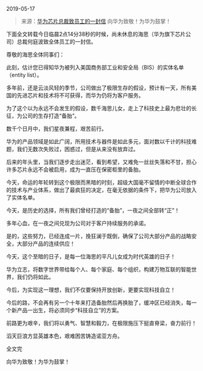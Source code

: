 2019-05-17

> 来源：[华为芯片总裁致员工的一封信](http://mp.weixin.qq.com/s?__biz=MzU3NDc5Nzc0NQ==&mid=2247484605&idx=1&sn=8d58740a889662d232b1d470fde193be&chksm=fd2da663ca5a2f7553d5808ab6f0595269aae066b3745e66fa576c28b1c68b34b887da02be7d&scene=27#wechat_redirect)
> 向华为致敬！为华为鼓掌！

下面全文转载今日临晨2点14分38秒的时候，尚未休息的海思（华为旗下芯片公司）总裁何庭波致全体员工的一封信。

  

尊敬的海思全体同事们：

  

此刻，估计您已得知华为被列入美国商务部工业和安全局（BIS）的实体名单（entity list）。

  

多年前，还是云淡风轻的季节，公司做出了极限生存的假设，预计有一天，所有美国的先进芯片和技术将不可获得，而华为仍将为客户服务。

  

为了这个以为永远不会发生的假设，数千海思儿女，走上了科技史上最为悲壮的长征，为公司的生存打造“备胎”。

  

数千个日月中，我们星夜兼程，艰苦前行。

  

华为的产品领域是如此广阔，所用技术与器件是如此多元，面对数以千计的科技难题，我们无数次失败过，困惑过，但是从来没有放弃过。

  

后来的年头里，当我们逐步走出迷茫，看到希望，又难免一丝丝失落和不甘，担心许多芯片永远不会被启用，成为一直压在保密柜里的备胎。

  

今天，命运的年轮转到这个极限而黑暗的时刻，超级大国毫不留情的中断全球合作的技术与产业体系，做出了最疯狂的决定，在毫无依据的条件下，把华为公司放入了实体名单。

  

今天，是历史的选择，所有我们曾经打造的“备胎”，一夜之间全部转“正”！

  

多年心血，在一夜之间兑现为公司对于客户持续服务的承诺。

  

是的，这些努力，已经连成一片，挽狂澜于既倒，确保了公司大部分产品的战略安全，大部分产品的连续供应！

  

今天，这个至暗的日子，是每一位海思的平凡儿女成为时代英雄的日子！

  

华为立志，将数字世界带给每个人、每个家庭、每个组织，构建万物互联的智能世界，我们仍将如此。

  

今后，为实现这一理想，我们不仅要保持开放创新，更要实现科技自立！

  

今后的路，不会再有另一个十年来打造备胎然后再换胎了，缓冲区已经消失，每一个新产品一出生，将必须同步“科技自立”的方案。

  

前路更为艰辛，我们将以勇气、智慧和毅力，在极限施压下挺直脊梁，奋力前行！

  

滔天巨浪方显英雄本色，艰难困苦铸造诺亚方舟。

  

全文完

  

向华为致敬！为华为鼓掌！

